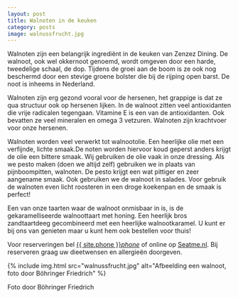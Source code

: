 ```yaml
---
layout: post
title: Walnoten in de keuken
category: posts
image: walnussfrucht.jpg
---
```


Walnoten zijn een belangrijk ingrediënt in de keuken van Zenzez Dining. De walnoot, ook wel okkernoot genoemd, wordt omgeven door een harde, tweedelige schaal, de dop. Tijdens de groei aan de boom is ze ook nog beschermd door een stevige groene bolster die bij de rijping open barst. De noot is inheems in Nederland.


Walnoten zijn erg gezond vooral voor de hersenen, het grappige is dat ze qua structuur ook op hersenen lijken. In de walnoot zitten veel antioxidanten die vrije radicalen tegengaan. Vitamine E is een van de antioxidanten. Ook bevatten ze veel mineralen en omega 3 vetzuren. Walnoten zijn krachtvoer voor onze hersenen.


Walnoten worden veel verwerkt tot walnootolie. Een heerlijke olie met een verfijnde, lichte smaak.De noten worden hiervoor koud geperst anders krijgt de olie een bittere smaak. Wij gebruiken de olie vaak in onze dressing.
Als we pesto maken (doen we altijd zelf) gebruiken we in plaats van pijnboompitten, walnoten. De pesto krijgt een wat pittiger en zeer aangename smaak. Ook gebruiken we de walnoot in salades. Voor gebruik de walnoten even licht roosteren in een droge koekenpan en de smaak is perfect!


Een van onze taarten waar de walnoot onmisbaar in is, is de gekaramelliseerde walnoottaart met honing. Een heerlijk bros zandtaartdeeg gecombineerd met een heerlijke walnootkaramel. U kunt er bij ons van genieten maar u kunt hem ook bestellen voor thuis!


Voor reserveringen bel <a href="tel:{{ site.phone }}">{{ site.phone }}</a><a href="tel:{{ site.phone }}"><i class="w3-margin-left material-icons">phone</i></a> of online op <a  href="{{ site.baseurl }}/Reserveren/index.html" target="_ blank">Seatme.nl</a>.
Bij reserveren graag uw dieetwensen en allergieën doorgeven.

{% include img.html src="walnussfrucht.jpg" alt="Afbeelding een walnoot, foto door Böhringer Friedrich" %}

Foto door Böhringer Friedrich
